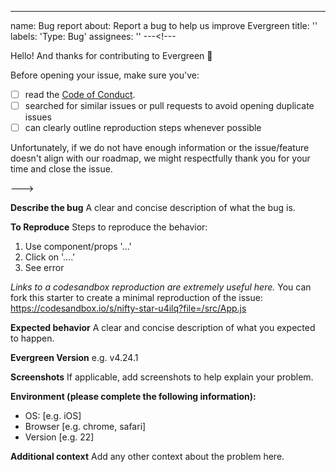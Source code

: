 ---
name: Bug report
about: Report a bug to help us improve Evergreen
title: ''
labels: 'Type: Bug'
assignees: ''
---<!---

Hello! And thanks for contributing to Evergreen 🎉

Before opening your issue, make sure you've:
- [ ] read the [Code of Conduct](https://github.com/segmentio/evergreen/blob/master/.github/CODE_OF_CONDUCT.md).
- [ ] searched for similar issues or pull requests to avoid opening duplicate issues
- [ ] can clearly outline reproduction steps whenever possible

Unfortunately, if we do not have enough information or the issue/feature doesn't align with our roadmap, we might respectfully thank you for your time and close the issue.

--->

**Describe the bug**
A clear and concise description of what the bug is.

**To Reproduce**
Steps to reproduce the behavior:

1. Use component/props '...'
2. Click on '....'
3. See error

_Links to a codesandbox reproduction are extremely useful here._ You can fork this starter to create a minimal reproduction of the issue: https://codesandbox.io/s/nifty-star-u4ilq?file=/src/App.js

**Expected behavior**
A clear and concise description of what you expected to happen.

**Evergreen Version**
e.g. v4.24.1

**Screenshots**
If applicable, add screenshots to help explain your problem.

**Environment (please complete the following information):**

- OS: [e.g. iOS]
- Browser [e.g. chrome, safari]
- Version [e.g. 22]

**Additional context**
Add any other context about the problem here.
